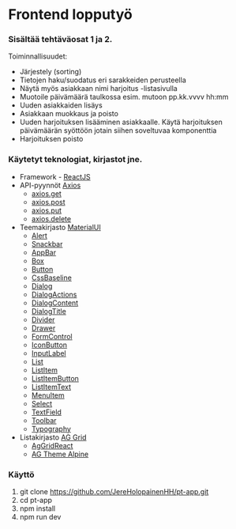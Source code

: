 # Frontend lopputyö

### Sisältää tehtäväosat 1 ja 2.

Toiminnallisuudet:

- Järjestely (sorting)
- Tietojen haku/suodatus eri sarakkeiden perusteella
- Näytä myös asiakkaan nimi harjoitus -listasivulla
- Muotoile päivämäärä taulkossa esim. mutoon pp.kk.vvvv hh:mm
- Uuden asiakkaiden lisäys
- Asiakkaan muokkaus ja poisto
- Uuden harjoituksen lisääminen asiakkaalle. Käytä harjoituksen päivämäärän syöttöön jotain siihen soveltuvaa komponenttia
- Harjoituksen poisto

### Käytetyt teknologiat, kirjastot jne.

- Framework - [ReactJS](https://react.dev/reference/react)
- API-pyynnöt [Axios](https://axios-http.com/docs/intro)
  - [axios.get](https://axios-http.com/docs/api_intro)
  - [axios.post](https://axios-http.com/docs/api_intro)
  - [axios.put](https://axios-http.com/docs/api_intro)
  - [axios.delete](https://axios-http.com/docs/api_intro)
- Teemakirjasto [MaterialUI](https://mui.com/material-ui/getting-started/)
  - [Alert](https://mui.com/material-ui/react-alert/)
  - [Snackbar](https://mui.com/material-ui/react-snackbar/)
  - [AppBar](https://mui.com/material-ui/react-app-bar/)
  - [Box](https://mui.com/material-ui/react-box/)
  - [Button](https://mui.com/material-ui/react-button/)
  - [CssBaseline](https://mui.com/material-ui/react-css-baseline/)
  - [Dialog](https://mui.com/material-ui/react-dialog/)
  - [DialogActions](https://mui.com/material-ui/api/dialog-actions/)
  - [DialogContent](https://mui.com/material-ui/api/dialog-content/)
  - [DialogTitle](https://mui.com/material-ui/api/dialog-title/)
  - [Divider](https://mui.com/material-ui/react-divider/)
  - [Drawer](https://mui.com/material-ui/react-drawer/)
  - [FormControl](https://mui.com/material-ui/api/form-control/)
  - [IconButton](https://mui.com/material-ui/api/icon-button/)
  - [InputLabel](https://mui.com/material-ui/api/input-label/)
  - [List](https://mui.com/material-ui/api/list/)
  - [ListItem](https://mui.com/material-ui/api/list-item/)
  - [ListItemButton](https://mui.com/material-ui/api/list-item-button/)
  - [ListItemText](https://mui.com/material-ui/api/list-item-text/)
  - [MenuItem](https://mui.com/material-ui/api/menu-item/)
  - [Select](https://mui.com/material-ui/react-select/)
  - [TextField](https://mui.com/material-ui/react-text-field/)
  - [Toolbar](https://mui.com/material-ui/api/toolbar/)
  - [Typography](https://mui.com/material-ui/react-typography/)
- Listakirjasto [AG Grid](https://www.ag-grid.com/react-data-grid/getting-started/)
  - [AgGridReact](https://www.ag-grid.com/react-data-grid/getting-started/#your-first-react-data-grid)
  - [AG Theme Alpine](https://www.ag-grid.com/example/?theme=ag-theme-alpine)

### Käyttö
  1. git clone https://github.com/JereHolopainenHH/pt-app.git
  2. cd pt-app
  3. npm install
  4. npm run dev